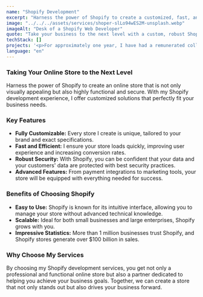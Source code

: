 ```yaml
---
name: "Shopify Development"
excerpt: "Harness the power of Shopify to create a customized, fast, and secure online store, full of advanced features to boost your business."
image: "../../../assets/services/shoper-slLo94wES2M-unsplash.webp"
imageAlt: "Desk of a Shopify Web Developer"
quote: "Take your business to the next level with a custom, robust Shopify store filled with advanced features."
techStack: []
projects: '<p>For approximately one year, I have had a remunerated collaboration with <a href="https://3dids.com/" target="_blank" rel="noopener noreferrer" style="text-decoration: underline;">3Dids</a>, an e-commerce development and marketing agency primarily focused on Shopify. Due to contractual obligations, I cannot disclose the projects I have worked on, but they currently exceed 20.</p>'
language: "en"
---
```


### Taking Your Online Store to the Next Level

Harness the power of Shopify to create an online store that is not only visually appealing but also highly functional and secure. With my Shopify development experience, I offer customized solutions that perfectly fit your business needs.

### Key Features

- **Fully Customizable:** Every store I create is unique, tailored to your brand and exact specifications.
- **Fast and Efficient:** I ensure your store loads quickly, improving user experience and increasing conversion rates.
- **Robust Security:** With Shopify, you can be confident that your data and your customers' data are protected with best security practices.
- **Advanced Features:** From payment integrations to marketing tools, your store will be equipped with everything needed for success.

### Benefits of Choosing Shopify

- **Easy to Use:** Shopify is known for its intuitive interface, allowing you to manage your store without advanced technical knowledge.
- **Scalable:** Ideal for both small businesses and large enterprises, Shopify grows with you.
- **Impressive Statistics:** More than 1 million businesses trust Shopify, and Shopify stores generate over $100 billion in sales.

### Why Choose My Services

By choosing my Shopify development services, you get not only a professional and functional online store but also a partner dedicated to helping you achieve your business goals. Together, we can create a store that not only stands out but also drives your business forward.
